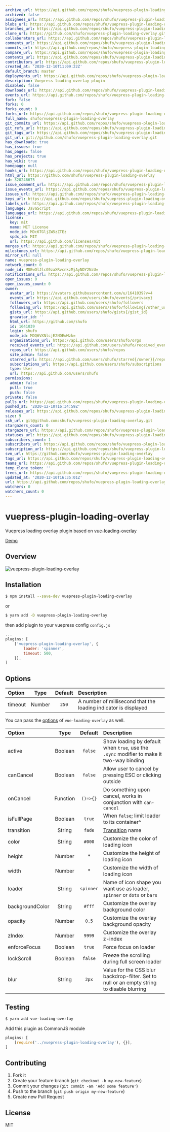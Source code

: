 ```yaml
---
archive_url: https://api.github.com/repos/shufo/vuepress-plugin-loading-overlay/{archive_format}{/ref}
archived: false
assignees_url: https://api.github.com/repos/shufo/vuepress-plugin-loading-overlay/assignees{/user}
blobs_url: https://api.github.com/repos/shufo/vuepress-plugin-loading-overlay/git/blobs{/sha}
branches_url: https://api.github.com/repos/shufo/vuepress-plugin-loading-overlay/branches{/branch}
clone_url: https://github.com/shufo/vuepress-plugin-loading-overlay.git
collaborators_url: https://api.github.com/repos/shufo/vuepress-plugin-loading-overlay/collaborators{/collaborator}
comments_url: https://api.github.com/repos/shufo/vuepress-plugin-loading-overlay/comments{/number}
commits_url: https://api.github.com/repos/shufo/vuepress-plugin-loading-overlay/commits{/sha}
compare_url: https://api.github.com/repos/shufo/vuepress-plugin-loading-overlay/compare/{base}...{head}
contents_url: https://api.github.com/repos/shufo/vuepress-plugin-loading-overlay/contents/{+path}
contributors_url: https://api.github.com/repos/shufo/vuepress-plugin-loading-overlay/contributors
created_at: '2020-12-10T11:09:22Z'
default_branch: master
deployments_url: https://api.github.com/repos/shufo/vuepress-plugin-loading-overlay/deployments
description: Vuepress loading overlay plugin
disabled: false
downloads_url: https://api.github.com/repos/shufo/vuepress-plugin-loading-overlay/downloads
events_url: https://api.github.com/repos/shufo/vuepress-plugin-loading-overlay/events
fork: false
forks: 0
forks_count: 0
forks_url: https://api.github.com/repos/shufo/vuepress-plugin-loading-overlay/forks
full_name: shufo/vuepress-plugin-loading-overlay
git_commits_url: https://api.github.com/repos/shufo/vuepress-plugin-loading-overlay/git/commits{/sha}
git_refs_url: https://api.github.com/repos/shufo/vuepress-plugin-loading-overlay/git/refs{/sha}
git_tags_url: https://api.github.com/repos/shufo/vuepress-plugin-loading-overlay/git/tags{/sha}
git_url: git://github.com/shufo/vuepress-plugin-loading-overlay.git
has_downloads: true
has_issues: true
has_pages: false
has_projects: true
has_wiki: true
homepage: null
hooks_url: https://api.github.com/repos/shufo/vuepress-plugin-loading-overlay/hooks
html_url: https://github.com/shufo/vuepress-plugin-loading-overlay
id: 320246675
issue_comment_url: https://api.github.com/repos/shufo/vuepress-plugin-loading-overlay/issues/comments{/number}
issue_events_url: https://api.github.com/repos/shufo/vuepress-plugin-loading-overlay/issues/events{/number}
issues_url: https://api.github.com/repos/shufo/vuepress-plugin-loading-overlay/issues{/number}
keys_url: https://api.github.com/repos/shufo/vuepress-plugin-loading-overlay/keys{/key_id}
labels_url: https://api.github.com/repos/shufo/vuepress-plugin-loading-overlay/labels{/name}
language: JavaScript
languages_url: https://api.github.com/repos/shufo/vuepress-plugin-loading-overlay/languages
license:
  key: mit
  name: MIT License
  node_id: MDc6TGljZW5zZTEz
  spdx_id: MIT
  url: https://api.github.com/licenses/mit
merges_url: https://api.github.com/repos/shufo/vuepress-plugin-loading-overlay/merges
milestones_url: https://api.github.com/repos/shufo/vuepress-plugin-loading-overlay/milestones{/number}
mirror_url: null
name: vuepress-plugin-loading-overlay
network_count: 0
node_id: MDEwOlJlcG9zaXRvcnkzMjAyNDY2NzU=
notifications_url: https://api.github.com/repos/shufo/vuepress-plugin-loading-overlay/notifications{?since,all,participating}
open_issues: 0
open_issues_count: 0
owner:
  avatar_url: https://avatars.githubusercontent.com/u/1641039?v=4
  events_url: https://api.github.com/users/shufo/events{/privacy}
  followers_url: https://api.github.com/users/shufo/followers
  following_url: https://api.github.com/users/shufo/following{/other_user}
  gists_url: https://api.github.com/users/shufo/gists{/gist_id}
  gravatar_id: ''
  html_url: https://github.com/shufo
  id: 1641039
  login: shufo
  node_id: MDQ6VXNlcjE2NDEwMzk=
  organizations_url: https://api.github.com/users/shufo/orgs
  received_events_url: https://api.github.com/users/shufo/received_events
  repos_url: https://api.github.com/users/shufo/repos
  site_admin: false
  starred_url: https://api.github.com/users/shufo/starred{/owner}{/repo}
  subscriptions_url: https://api.github.com/users/shufo/subscriptions
  type: User
  url: https://api.github.com/users/shufo
permissions:
  admin: false
  pull: true
  push: false
private: false
pulls_url: https://api.github.com/repos/shufo/vuepress-plugin-loading-overlay/pulls{/number}
pushed_at: '2020-12-10T16:34:59Z'
releases_url: https://api.github.com/repos/shufo/vuepress-plugin-loading-overlay/releases{/id}
size: 9
ssh_url: git@github.com:shufo/vuepress-plugin-loading-overlay.git
stargazers_count: 0
stargazers_url: https://api.github.com/repos/shufo/vuepress-plugin-loading-overlay/stargazers
statuses_url: https://api.github.com/repos/shufo/vuepress-plugin-loading-overlay/statuses/{sha}
subscribers_count: 1
subscribers_url: https://api.github.com/repos/shufo/vuepress-plugin-loading-overlay/subscribers
subscription_url: https://api.github.com/repos/shufo/vuepress-plugin-loading-overlay/subscription
svn_url: https://github.com/shufo/vuepress-plugin-loading-overlay
tags_url: https://api.github.com/repos/shufo/vuepress-plugin-loading-overlay/tags
teams_url: https://api.github.com/repos/shufo/vuepress-plugin-loading-overlay/teams
temp_clone_token: ''
trees_url: https://api.github.com/repos/shufo/vuepress-plugin-loading-overlay/git/trees{/sha}
updated_at: '2020-12-10T16:35:01Z'
url: https://api.github.com/repos/shufo/vuepress-plugin-loading-overlay
watchers: 0
watchers_count: 0
---
```


# vuepress-plugin-loading-overlay

Vuepress loading overlay plugin based on [vue-loading-overlay](https://github.com/ankurk91/vue-loading-overlay)

[Demo](https://shufo.dev/)

## Overview

![vuepress-plugin-loading-overlay](https://user-images.githubusercontent.com/1641039/101765431-a2bba500-3b24-11eb-97d6-af71636890b1.gif)

## Installation

```bash
$ npm install --save-dev vuepress-plugin-loading-overlay
```

or

```bash
$ yarn add -D vuepress-plugin-loading-overlay
```

then add plugin to your vuepress config `config.js`

```js
...
plugins: [
    ['vuepress-plugin-loading-overlay', {
        loader: 'spinner',
        timeout: 500,
    }],
]
```

## Options

| Option  |  Type  | Default | Description                                                     |
| :------ | :----: | :-----: | :-------------------------------------------------------------- |
| timeout | Number |  `250`  | A number of millisecond that the loading indicator is displayed |

You can pass the [options](https://github.com/ankurk91/vue-loading-overlay#available-props) of `vue-loading-overlay` as well.

| Option          |   Type   |  Default  | Description                                                                                |
| :-------------- | :------: | :-------: | :----------------------------------------------------------------------------------------- |
| active          | Boolean  |  `false`  | Show loading by default when `true`, use the `.sync` modifier to make it two-way binding   |
| canCancel       | Boolean  |  `false`  | Allow user to cancel by pressing ESC or clicking outside                                   |
| onCancel        | Function | `()=>{}`  | Do something upon cancel, works in conjunction with `can-cancel`                           |
| isFullPage      | Boolean  |  `true`   | When `false`; limit loader to its container^                                               |
| transition      |  String  |  `fade`   | [Transition](https://vuejs.org/v2/guide/transitions.html) name                             |
| color           |  String  |  `#000`   | Customize the color of loading icon                                                        |
| height          |  Number  |    \*     | Customize the height of loading icon                                                       |
| width           |  Number  |    \*     | Customize the width of loading icon                                                        |
| loader          |  String  | `spinner` | Name of icon shape you want use as loader, `spinner` or `dots` or `bars`                   |
| backgroundColor |  String  |  `#fff`   | Customize the overlay background color                                                     |
| opacity         |  Number  |   `0.5`   | Customize the overlay background opacity                                                   |
| zIndex          |  Number  |  `9999`   | Customize the overlay z-index                                                              |
| enforceFocus    | Boolean  |  `true`   | Force focus on loader                                                                      |
| lockScroll      | Boolean  |  `false`  | Freeze the scrolling during full screen loader                                             |
| blur            |  String  |   `2px`   | Value for the CSS blur backdrop-filter. Set to null or an empty string to disable blurring |

## Testing

```bash
$ yarn add vue-loading-overlay
```

Add this plugin as CommonJS module

```js
plugins: [
    [require('../vuepress-plugin-loading-overlay'), {}],
]
```

## Contributing

1.  Fork it
2.  Create your feature branch (`git checkout -b my-new-feature`)
3.  Commit your changes (`git commit -am 'Add some feature'`)
4.  Push to the branch (`git push origin my-new-feature`)
5.  Create new Pull Request

## License

MIT
